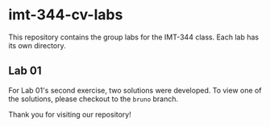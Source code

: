 # imt-344-cv-labs

This repository contains the group labs for the IMT-344 class. Each lab has its own directory.

## Lab 01

For Lab 01's second exercise, two solutions were developed. To view one of the solutions, please checkout to the `bruno` branch. 

Thank you for visiting our repository!
